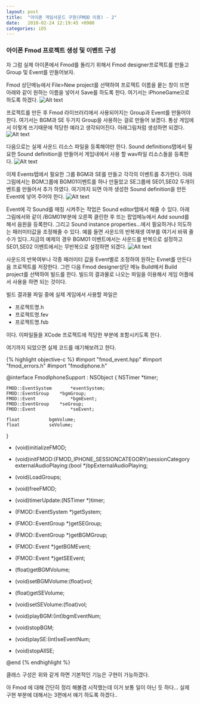 ```yaml
---
layout: post
title:  "아이폰 게임사운드 구현(FMOD 이용) - 2"
date:   2010-02-24 12:19:45 +0900
categories: iOS
---
```


### 아이폰 Fmod 프로젝트 생성 및 이벤트 구성

자 그럼 실제 아이폰에서 Fmod를 돌리기 위해서 Fmod designer프로젝트를 만들고
Group 및 Event를 만들어보자.

Fmod 상단메뉴에서 File>New project를 선택하여 프로젝트 이름을 뭍는 창이 뜨면 아래와 같이 원하는 이름을 넣어서 Save를 하도록 한다. 여기서는 iPhoneGame으로 하도록 하겠다.
![Alt text](/img/fmod_4.png)

프로젝트를 만든 후 Fmod 라이브러리에서 사용되어지는 Group과 Event를 만들어야 한다. 여기서는 BGM과 SE 두가지 Group을 사용하는 걸로 만들어 보겠다. 통상 게임에서 이렇게 쓰기때문에 적당한 예라고 생각되어진다. 아래그림처럼 생성하면 되겠다.
![Alt text](/img/fmod_5.png)

다음으로는 실제 사운드 리소스 파일을 등록해야만 한다. Sound definitions탭에서 필요한 Sound definition을 만들어서 게임내에서 사용 할 wav파일 리소스들을 등록한다.
![Alt text](/img/fmod_6.png)

이제 Events탭에서 필요한 그룹 BGM과 SE를 만들고 각각의 이벤트를 추가한다. 아래 그림에서는 BGM그룹에 BGM01이벤트를 하나 만들었고 SE그룹에 SE01,SE02 두개이벤트를 만들어서 추가 하였다. 여기까지 되면 아까 생성한 Sound definition을 만든 Event에 넣어 주어야 한다.
![Alt text](/img/fmod_7.png)

Event에 각 Sound를 매칭 시켜주는 작업은 Sound editor탭에서 해줄 수 있다. 아래 그림에서와 같이 /BGM01부분에 오른쪽 클린한 후 뜨는 팝업메뉴에서 Add sound를 해서 음원을 등록한다. 그리고 Sound instance properties...에서 필요하거나 의도하는 패러미터값을 조정해줄 수 있다. 예를 들면 사운드의 반복재생 여부를 여기서 바꿔 줄 수가 있다..지금의 예제의 경우 BGM01 이벤트에서는 사운드를 반복으로 설정하고 SE01,SE02 이벤트에서는 무반복으로 설정하면 되겠다.
![Alt text](/img/fmod_8.png)

사운드의 반복여부나 각종 패러미터 값을 Event별로 조정하여 원하는 Evnet를 만든다음 프로젝트를 저장한다. 그런 다음 Fmod designer상단 메뉴 Build에서 Build project를 선택하여  빌드를 한다. 빌드의 결과물로 나오는 파일을 이용해서 게임 어플에서 사용을 하면 되는 것이다.

빌드 결과물 파일 중에 실제 게임에서 사용할 파일은

- 프로젝트명.h
- 프로젝트명.fev
- 프로젝트명.fsb

이다. 이파일들을 XCode 프로젝트에 적당한 부분에 포함시키도록 한다.

여기까지 되었으면 실제 코드를 얘기해보려고 한다.

{% highlight objective-c %}
#import "fmod_event.hpp"
#import "fmod_errors.h"
#import "fmodiphone.h"

@interface FmodIphoneSupport : NSObject {
	NSTimer                 *timer;

	FMOD::EventSystem       *eventSystem;
	FMOD::EventGroup	*bgmGroup;
	FMOD::Event             *bgmEvent;
	FMOD::EventGroup	*seGroup;
	FMOD::Event             *seEvent;

	float			bgmVolume;
	float			seVolume;
}

- (void)initializeFMOD;
- (void)initFMOD:(FMOD_IPHONE_SESSIONCATEGORY)sessionCategory externalAudioPlaying:(bool *)bpExternalAudioPlaying;
- (void)LoadGroups;
- (void)freeFMOD;
- (void)timerUpdate:(NSTimer *)timer;

- (FMOD::EventSystem *)getSystem;
- (FMOD::EventGroup *)getSEGroup;
- (FMOD::EventGroup *)getBGMGroup;
- (FMOD::Event *)getBGMEvent;
- (FMOD::Event *)getSEEvent;

- (float)getBGMVolume;
- (void)setBGMVolume:(float)vol;
- (float)getSEVolume;
- (void)setSEVolume:(float)vol;

- (void)playBGM:(int)bgmEventNum;
- (void)stopBGM;
- (void)playSE:(int)seEventNum;
- (void)stopAllSE;

@end
{% endhighlight %}

클래스 구성은 위와 같게 하면 기본적인 기능은 구현이 가능하겠다.

아 Fmod 에 대해 간단히 정리 해볼겸 시작했는데 이거 보통 일이 아닌 듯 하다...
실제 구현 부분에 대해서는 3편에서 얘기 하도록 하겠다..
